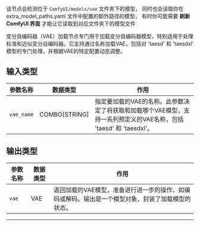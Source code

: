 该节点会检测位于 `ComfyUI/models/vae` 文件夹下的模型，
同时也会读取你在 extra_model_paths.yaml 文件中配置的额外路径的模型，
有时你可能需要 **刷新 ComfyUI 界面** 才能让它读取到对应文件夹下的模型文件

变分自编码器（VAE）加载节点专门用于加载变分自编码器模型，特别适用于处理标准和近似变分自编码器。它支持通过名称加载VAE，包括对 'taesd' 和 'taesdxl' 模型的专门处理，并根据VAE的特定配置动态调整。

## 输入类型
| 参数名称 | 数据类型 | 作用 |
| --- | --- | --- |
| `vae_name` | COMBO[STRING] | 指定要加载的VAE的名称。此参数决定了将获取和加载哪个VAE模型，支持一系列预定义的VAE名称，包括 'taesd' 和 'taesdxl'。 |

## 输出类型
| 参数名称 | 数据类型 | 作用 |
| --- | --- | --- |
| `vae` | VAE | 返回加载的VAE模型，准备进行进一步的操作，如编码或解码。输出是一个模型对象，封装了加载模型的状态。 |
---